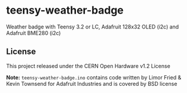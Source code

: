 # teensy-weather-badge
Weather badge with Teensy 3.2 or LC, Adafruit 128x32 OLED (i2c) and Adafruit BME280 (i2c)

## License
This project released under the CERN Open Hardware v1.2 License

**Note:** `teensy-weather-badge.ino` contains code written by Limor Fried & Kevin Townsend for Adafruit Industries and is covered by BSD license

